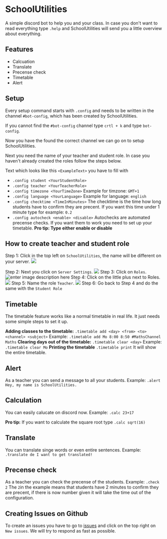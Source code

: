 # SchoolUtilities 
A simple discord bot to help you and your class. 
In case you don't want to read everything type `.help` and SchoolUtilities will send you a little overview about everything.

## Features
- Calcuation
- Translate
- Precense check
- Timetable
- Alert 
## Setup
Every setup command starts with `.config` and needs to be written in the channel `#bot-config`, which has been created by SchoolUtilities. 

If you cannot find the `#bot-config` channel type `crtl + k` and type `bot-config`. 

Now you have the found the correct channel we can go on to setup SchoolUtilities. 

Next you need the name of your teacher and student role. In case you haven't already created the roles follow the steps below.

Text which looks like this `<ExampleText>` you have to fill with 
- `.config student <YourStudentRole>` 
- `.config teacher <YourTeacherRole>`
- `.config timezone <YourTimeZone>` Example for timzone: `GMT+1`
- `.config language <YourLanguage>` Example for language: `english`
- `.config checktime <TimeInMinutes>` The checktime is the time how long students have to confirm they are precent. If you want this time under 1 minute type for example: `0.2`
- `.config autocheck <enable> <disable>` Autochecks are automated precense checks. If you want them to work you need to set up your timetable. **Pro tip: Type either enable or disable**

## How to create teacher and student role
Step 1: Click in the top left on `SchoolUtilities`, the name will be different on your server.
![](https://i.imgur.com/DJbLr0o.png)

 Step 2: Next you click on `Server Settings`.
 ![](https://i.imgur.com/SNHR2Bg.png)
 Step 3: Click on `Roles`.
 ![enter image description here](https://i.imgur.com/JIWO5EN.png)
Step 4: Click on the little plus next to Roles.
![](https://i.imgur.com/gb3zdkc.png)
Step 5: Name the role `Teacher`.
![](https://i.imgur.com/lGBPeTg.png)
Step 6: Go back to Step 4 and do the same with the `Student Role`

## Timetable 
The timetable feature works like a normal timetable in real life. It just needs some simple steps to set it up. 

**Adding classes to the timetable:** 
`.timetable add <day> <from> <to> <channel> <subject>`
Example: `.timetable add Mo 8:00 8:50 #MathsChannel Maths`
**Clearing days out of the timetable:**
`.timetable clear <day>`
Example: `.timetable clear Mo`
**Printing the timetable**
`.timetable print`
It will show the entire timetable. 
## Alert
As a teacher you can send a message to all your students.
Example: `.alert Hey, my name is SchoolUtilities.`
## Calculation
You can easily calucate on discord now. 
Example: `.calc 23+17`

**Pro tip:** If you want to calculate the square root type `.calc sqrt(16)` 

## Translate 
You can translate singe words or even entire sentences.
Example: `.translate de I want to get translated!`
## Precense check
 As a teacher you can check the precense of the students.
 Example: `.check 2`
 The `2`in the example means that students have 2 minutes to confirm they are precent, if there is now number given it will take the time out of the configuration. 

## Creating Issues on Github
To create an issues you have to go to [issues](https://github.com/wahlmandat/schoolutilities/issues) and click on the top right on `New issues`. We will try to respond as fast as possible. 
